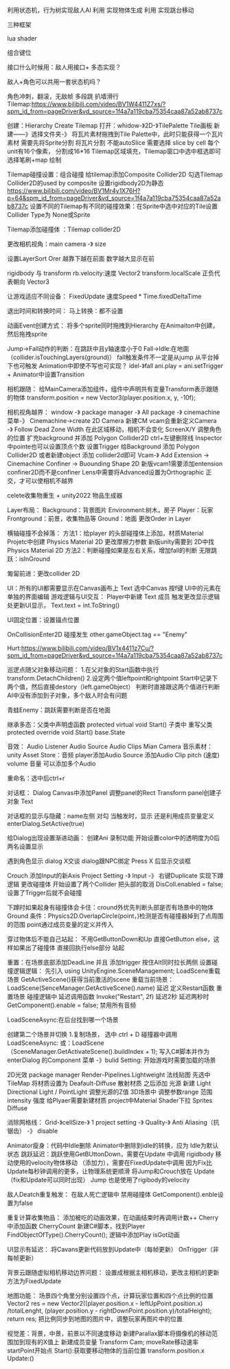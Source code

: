 
利用状态机，行为树实现敌人AI
利用 实现物体生成
利用 实现跳台移动

三种框架

lua shader

组合键位

接口什么时候用：敌人用接口+ 多态实现？

敌人+角色可以共用一套状态机吗？

角色冲刺，翻滚，无敌帧 多段跳 扒墙滑行
Tilemap:https://www.bilibili.com/video/BV1W4411Z7xs/?spm_id_from=pageDriver&vd_source=1f4a7a119cba75354caa87a52ab8737c

创建：Hierarchy Create Tilemap
打开：whidow-》2D-》TilePalette Tile画板
新建——》选择文件夹-》 将瓦片素材拖拽到Tile Palette中，此时只能获得一个瓦片素材
需要先将Sprite分割
将瓦片分割  不能autoSlice 需要选择 slice by cell 每个unit有16个像素， 分割成16*16
Tilemap区域填充，Tilemap窗口中选中框选即可
选择笔刷+map 绘制

Tilemap碰撞设置：组合碰撞
给tilemap添加Composite Collider2D 勾选Tilemap Collider2D的used by composite 设置rigidbody2D为静态
https://www.bilibili.com/video/BV1Mr4y1X76H?p=64&spm_id_from=pageDriver&vd_source=1f4a7a119cba75354caa87a52ab8737c
设置不同的Tilemap有不同的碰撞效果：在Sprite中选中对应的Tile设置Collider Type为 None或Sprite

Tilemap添加碰撞体 ：Tilemap collider2D

更改相机视角：main camera -》 size

设置LayerSort Orer 越靠下越在前面 数字越大显示在前

rigidbody 与 transform
rb.velocity:速度 Vector2
transform.localScale 正负代表朝向  Vector3

让游戏适应不同设备： FixedUpdate
速度Speed * Time.fixedDeltaTime

退出时间和转换时间：
马上转换：都不设置

动画Event创建方式：
将多个sprite同时拖拽到Hierarchy
在Animaiton中创建，然后拖拽sprite

Jump->Fall动作的判断：在跳跃中且y轴速度小于0
Fall->Idle:在地面（collider.isTouchingLayers(ground)）
fall触发条件不一定是从jump 从平台掉下也可触发
Animation中即使不写也可实现？ idel-》fall
ani.play = ani.setTrigger + Animator中设置Transition

相机跟随：
给MainCamera添加组件，组件中声明共有变量Transform表示跟随的物体
transform.position = new Vector3(player.position.x, y, -10f);

相机视角越界：
window -》 package manager -》 All package -》 cinemachine
菜单-》 Cinemachine->create 2D Camera
新建CM vcam会重新定义Camera -》 Follow
Dead Zone Width 在此区域移动，相机不会变化
ScreenX/Y 调整角色的位置
扩充background 并添加 Polygon Collider2D ctrl+左键删除线 Inspector中pointe也可以设置顶点个数 设置Trigger
给Background 添加 Polygon Collider2D 或者新建object 添加 collider2d即可 
Vcam-》 Add Extension -> Cinemachine Confiner ->  Buounding Shape 2D
新版vcam1需要添加entension  confiner2D而不是confiner 
Lens中需要将Advanced设置为Orthographic 正交，才可以使相机不越界


celete收集物重生 + unity2022 物品生成器

Layer布局：
Background：背景图片
Environment:树木，房子
Player：玩家
Frontground：前景，收集物品等
Ground：地面
更改Order in Layer

横轴碰撞不会掉落：
方法1：给player 的头部碰撞体上添加，材质Material
Projetc中创建 Physics Material 2D 更改摩擦力参数 新版unity需要到 2D中找Physics Material 2D
方法2：判断碰撞如果是左右关系，增加fall的判断
无限跳跃：isInGround

匍匐前进：更改collider 2D

UI：所有的UI都需要显示在Canvas画布上
Text 选中Canvas 按f键
UI中的元素在单独的界面编辑
游戏逻辑与UI交互： Player中新建 Text 成员
触发更改显示逻辑处更新UI显示， Text.text = int.ToString() 

UI固定位置：设置锚点位置

OnCollisionEnter2D 碰撞发生
other.gameObject.tag == "Enemy"

Hurt:https://www.bilibili.com/video/BV1x4411z7Cu/?spm_id_from=pageDriver&vd_source=1f4a7a119cba75354caa87a52ab8737c

巡逻点随父对象移动问题：
1.在父对象的Start函数中执行 transform.DetachChildren()
2.设定两个值leftpoint和rightpoint Start中记录下两个值，然后直接destory（left.gameObject） 判断时直接跟这两个值进行判断
AI中没有添加到子对象，多个敌人时会有问题

青蛙Enemy：跳跃需要判断是否在地面

继承多态：父类中声明虚函数 protected virtual void Start()
子类中 重写父类 protected override void Start() base.State

音效： Audio Listener Audio Source Audio Clips
Mian Camera 
音乐素材： unity Asset Store：音频
player添加Audio Source 添加Audio Clip pitch (速度) volume 音量
可以添加多个Audio

重命名：选中后ctrl+r

对话框： Dialog
Canvas中添加Panel 调整panel的Rect Transform
panel创建子对象 Text

对话框的显示与隐藏：name左侧 对勾
当触发时，显示
还是利用成员变量定义 
enterDialog.SetActive(true)

给Dialog出现设置渐进动画：
创建Ani 录制功能 开始设置color中的透明度为0后两名设置显示

遇到角色显示 dialog X交谈 dialog跟NPC绑定  Press X 后显示交谈框

Crouch
添加Input的新Axis Project Setting -》 Input -》 右键Duplicate
实现下蹲逻辑
更改碰撞体 开始设置了两个Collider 把头部的取消
DisColl.enabled = false;
设置了Trigger后就不会碰撞

下蹲时如果起身有碰撞体会卡住：cround外优先判断头部是否有场景中的物体Ground
条件：Physics2D.OverlapCircle(point，)检测是否有碰撞器掉到了点周围的范围
point通过成员变量的定义并传入

穿过物体后不能自己站起：
不用GetButtonDown和Up 直接GetButton else，这样如果出了碰撞体 直接回执行else部分 站起

重置：在场景底部添加DeadLine 并且 添加trigger  按住Alt同时拉长两侧
设置碰撞逻辑逻辑：
先引入 using UnityEngine.SceneManagement;
LoadScene重载场景 GetActiveScene()获得当前激活的scene
重载当前场景：LoadScene(SenceManager.GetActiveScene().name) 
延迟 定义Restart函数 重置场景 碰撞逻辑中 延迟调用函数 Invoke("Restart", 2f) 延迟2秒 
延迟两秒时 GetComponent<AudioSource>().enable = false; 禁用所有音频

LoadSceneAsync:在后台找到哪一个场景


创建第二个场景并切换
1.复制场景， 选中 ctrl + D
碰撞器中调用LoadSceneAsync:
或：LoadScene（SceneManager.GetActivateScene().buildIndex + 1);
写入C#脚本并作为 enterDialog 的Component
菜单 -》bulid Setting: 开始游戏时需要加载的场景

2D光效
package manager Render-Pipelines.Lightweight
法线贴图
先选中TileMap 将材质设置为 Deafault-Diffuse 散射材质 
之后添加 光源 新建 Light Directional Light / PointLight 调整光源的Z值 3D场景中 
调整参数range 范围 intensity 强度
给Plyaer需要新建材质 project中Material
Shader下拉 Sprites Diffuse

消除网格线： Grid-》cellSize-》 1
project setting -》 Quality-》 Anti Aliasing（抗锯齿） -》 disable

Animator瘦身：代码中Idle删除 Animator中删除到idle的转换，应为 Idle为默认状态
跳跃延迟：跳跃使用GetBUttonDown，需要在Update 中调用 
rigidbody 移动使用的velocity物体移动 （添加力），需要在FixedUpdate中调用
因为Fix比Update每秒钟调用的更多，让物理系统更顺滑
将Jump和Crouch放在 Update （fix和Update可以同时出现）
Jump 也是使用了rigibody的velocity

敌人Deatch重复触发：
在敌人死亡逻辑中 禁用碰撞体 GetComponent<Rigibody2D>().enble设置为false

重复计算收集物品：
添加被吃的动画效果，在动画结束时再调用计数++
Cherry中添加函数 CherryCount 
新建C#脚本，找到Player FindObjectOfType<PlayerController>().CherryCount();
逻辑中添加Play isGot动画

UI显示有延迟：
将Cavans更新代码放到Update中（每帧更新） OnTrigger（非每帧更新）

背景云跟随虚拟相机移动边界问题：
设置成根据主相机移动，更改主相机的更新方法为FixedUpdate

地图功能：
场景四个角里分别设置四个点，计算玩家位置和四个点比例的位置
Vector2 res = new Vector2((player.position.x - leftUpPoint.position.x) /totalLenght,
                        (player.position.y - rightDownPoint.position.y)/totalHeight);
                        return res;
把比例同步到地图的图片中，调整玩家再图片中的位置

视觉差：背景，中景，前景以不同速度移动
新建Parallax脚本将摄像机的移动范围加到现有的X值上
新建成员变量 Transform Cam; moveRate移动速率 startPoint开始点
Start():获取要移动物体的当前位置 transform.position.x
Update:()
